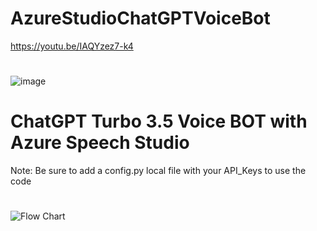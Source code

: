 # AzureStudioChatGPTVoiceBot

https://youtu.be/IAQYzez7-k4
#
![image](https://github.com/jjmlovesgit/AzureStudioChatGPTVoiceBot/assets/47751509/ff4548f8-bf68-41d3-8def-403c1cde1c49)
# ChatGPT Turbo 3.5 Voice BOT with Azure Speech Studio 

Note:  Be sure to add a config.py local file with your API_Keys to use the code
# 
![Flow Chart](https://github.com/jjmlovesgit/AzureStudioChatGPTVoiceBot/assets/47751509/a6ccd132-928b-4ebd-864b-557493ce2ee2)
